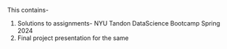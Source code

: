 This contains-
1. Solutions to assignments- NYU Tandon DataScience Bootcamp Spring 2024
2. Final project presentation for the same
